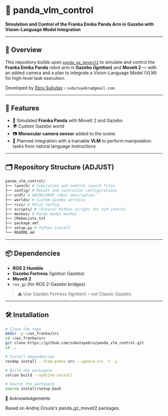 # 🐼 panda_vlm_control

**Simulation and Control of the Franka Emika Panda Arm in Gazebo with Vision-Language Model Integration**

---

## 🧠 Overview

This repository builds upon [`panda_gz_moveit2`](https://github.com/AndrejOrsula/panda_gz_moveit2) to simulate and control the **Franka Emika Panda** robot arm in **Gazebo (Ignition)** and **MoveIt 2** — with an added camera and a plan to integrate a Vision-Language Model (VLM) for high-level task execution.

Developed by [Ebru Subutay](https://github.com/subutayebru) – `subutayebru@gmail.com`.

---

## 🚀 Features

- 🐼 Simulated **Franka Panda** with MoveIt 2 and Gazebo
- 🌍 Custom Gazebo world
- 📷 **Monocular camera sensor** added to the scene
- 🧠 Planned integration with a trainable **VLM** to perform manipulation tasks from natural language instructions

---

## 🗂️ Repository Structure  (ADJUST)

```bash
panda_vlm_control/
├── launch/ # Simulation and control launch files
├── config/ # MoveIt and controller configurations
├── urdf/ # XACRO/URDF robot description
├── worlds/ # Custom Gazebo world(s)
├── rviz/ # RViz2 config
├── scripts/ # (Future) Python scripts for VLM control
├── meshes/ # Panda model meshes
├── CMakeLists.txt
├── package.xml
├── setup.py # Python install 
└── README.md
```

---

## 📦 Dependencies

- **ROS 2 Humble**
- **Gazebo Fortress** (Ignition Gazebo)
- **MoveIt 2**
- `ros_gz` (for ROS 2-Gazebo bridges)

> ⚠️ Use Gazebo Fortress (Ignition) – not Classic Gazebo.

---

## 🛠️ Installation

```bash
# Clone the repo
mkdir -p ~/ws_franka/src
cd ~/ws_franka/src
git clone https://github.com/subutayebru/panda_vlm_control.git
cd ..

# Install dependencies
rosdep install --from-paths src --ignore-src -r -y

# Build the workspace
colcon build --symlink-install

# Source the workspace
source install/setup.bash
```

🙏 Acknowledgements

Based on Andrej Orsula's panda_gz_moveit2 packages.
